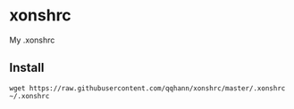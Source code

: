 # xonshrc
My .xonshrc

## Install
```
wget https://raw.githubusercontent.com/qqhann/xonshrc/master/.xonshrc ~/.xonshrc
```
